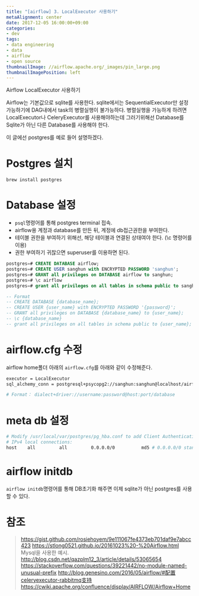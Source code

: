```yaml
---
title: "[airflow] 3. LocalExecutor 사용하기"
metaAlignment: center
date: 2017-12-05 16:00:00+09:00
categories:
- dev
tags:
- data engineering
- data
- airflow
- open source
thumbnailImage: //airflow.apache.org/_images/pin_large.png
thumbnailImagePosition: left
---
```


Airflow LocalExecutor 사용하기

<!--more-->

<!--toc-->

Airflow는 기본값으로 sqlite를 사용한다. sqlite에서는 SequentialExecutor만 설정가능하기에 DAG내에서 task의 병렬실행이 불가능하다. 병렬실행을 가능하게 하려면 LocalExecutor나 CeleryExecutor를 사용해야하는데 그러기위해선 Database를 Sqlite가 아닌 다른 Database를 사용해야 한다.

이 글에선 postgres를 예로 들어 설명하겠다.

# Postgres 설치

`brew install postgres`

# Database 설정

- `psql`명령어를 통해 postgres terminal 접속.
- airflow용 계정과 database를 만든 뒤, 계정에 db접근권한을 부여한다.
- 테이블 권한을 부여하기 위해선, 해당 테이블과 연결된 상태여야 한다. (\c 명령어를 이용)
- 권한 부여하기 귀찮으면 superuser를 이용하면 된다.

```sql
postgres=# CREATE DATABASE airflow;
postgres=# CREATE USER sanghun with ENCRYPTED PASSWORD 'sanghun';
postgres=# GRANT all privileges on DATABASE airflow to sanghun;
postgres=# \c airflow
postgres=# grant all privileges on all tables in schema public to sanghun;

-- Format
-- CREATE DATABASE {database_name};
-- CREATE USER {user_name} with ENCRYPTED PASSWORD '{password}';
-- GRANT all privileges on DATABASE {database_name} to {user_name};
-- \c {database_name}
-- grant all privileges on all tables in schema public to {user_name};
```

# airflow.cfg 수정

airflow home폴더 아래의 `airflow.cfg`를 아래와 같이 수정해준다.

```sh
executor = LocalExecutor
sql_alchemy_conn = postgresql+psycopg2://sanghun:sanghun@localhost/airflow

# Format： dialect+driver://username:password@host:port/database
```

# meta db 설정

```sh
# Modify /usr/local/var/postgres/pg_hba.conf to add Client Authentication Record
# IPv4 local connections:
host    all         all         0.0.0.0/0          md5 # 0.0.0.0/0 stands for all ips; use CIDR address to restrict access; md5 for pwd authentication
```

# airflow initdb

`airflow initdb`명령어를 통해 DB초기화 해주면 이제 sqlite가 아닌 postgres를 사용할 수 있다.

# 참조

> https://gist.github.com/rosiehoyem/9e111067fe4373eb701daf9e7abcc423
> https://stlong0521.github.io/20161023%20-%20Airflow.html   Mysql을 사용한 예시.
> http://blog.csdn.net/qazplm12_3/article/details/53065654
> https://stackoverflow.com/questions/39221442/no-module-named-unusual-prefix
> http://blog.genesino.com/2016/05/airflow/#配置celeryexecutor-rabbitmq支持
> https://cwiki.apache.org/confluence/display/AIRFLOW/Airflow+Home
